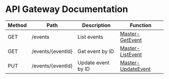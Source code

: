 # API Gateway Documentation



| Method | Path              | Description        | Function                                                            |
|--------|-------------------|--------------------|---------------------------------------------------------------------|
| GET    | /events           | List events        | [Master-GetEvent](../infra/master/functions/api/GetEvent.yml)       |
| GET    | /events/{eventId} | Get event by ID    | [Master-ListEvent](../infra/master/functions/api/ListEvents.yml)    |
| PUT    | /events/{eventId} | Update event by ID | [Master-UpdateEvent](../infra/master/functions/api/UpdateEvent.yml) |

